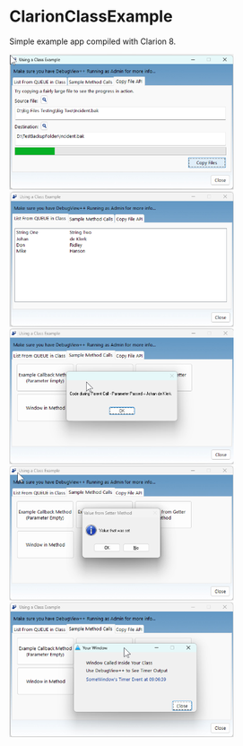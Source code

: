 # ClarionClassExample
Simple example app compiled with Clarion 8.

<img src="https://github.com/donridley1972/ClarionClassExample/blob/main/screenshots/ScreenHunter%2080.png" width=400/>

<img src="https://github.com/donridley1972/ClarionClassExample/blob/main/screenshots/ScreenHunter%2081.png" width=400/>

<img src="https://github.com/donridley1972/ClarionClassExample/blob/main/screenshots/ScreenHunter%2082.png" width=400/>

<img src="https://github.com/donridley1972/ClarionClassExample/blob/main/screenshots/ScreenHunter%2083.png" width=400/>

<img src="https://github.com/donridley1972/ClarionClassExample/blob/main/screenshots/ScreenHunter%2084.png" width=400/>
